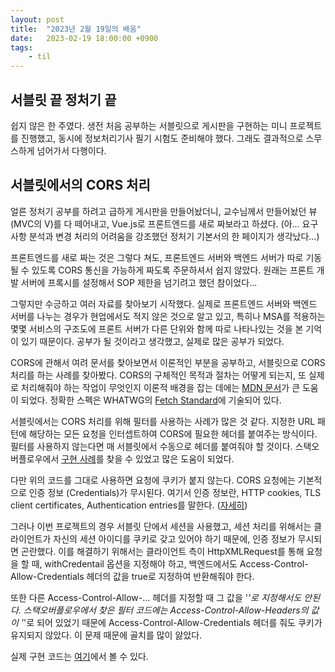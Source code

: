 ```yaml
---
layout: post
title:  "2023년 2월 19일의 배움"
date:   2023-02-19 18:00:00 +0900
tags:
    - til
---
```


## 서블릿 끝 정처기 끝

쉽지 않은 한 주였다. 생전 처음 공부하는 서블릿으로 게시판을 구현하는
미니 프로젝트를 진행했고, 동시에 정보처리기사 필기 시험도 준비해야
했다. 그래도 결과적으로 스무스하게 넘어가서 다행이다.

## 서블릿에서의 CORS 처리

얼른 정처기 공부를 하려고 급하게 게시판을 만들어놨더니, 교수님께서
만들어놨던 뷰(MVC의 V)를 다 떼어내고, Vue.js로 프론트엔드를 새로
짜보라고 하셨다. (아... 요구사항 분석과 변경 처리의 어려움을
강조했던 정처기 기본서의 한 페이지가 생각났다...)

프론트엔드를 새로 짜는 것은 그렇다 쳐도, 프론트엔드 서버와 백엔드
서버가 따로 기동될 수 있도록 CORS 통신을 가능하게 짜도록 주문하셔서
쉽지 않았다. 원래는 프론트 개발 서버에 프록시를 설정해서 SOP 제한을
넘기려고 했던 참이었다...

그렇지만 수긍하고 여러 자료를 찾아보기 시작했다. 실제로
프론트엔드 서버와 백엔드 서버를 나누는 경우가 현업에서도 적지 않은
것으로 알고 있고, 특히나 MSA를 적용하는 몇몇 서비스의 구조도에
프론트 서버가 다른 단위와 함께 따로 나타나있는 것을 본 기억이
있기 때문이다. 공부가 될 것이라고 생각했고,
실제로 많은 공부가 되었다.

CORS에 관해서 여려 문서를 찾아보면서 이론적인 부분을 공부하고,
서블릿으로 CORS 처리를 하는 사례를 찾아봤다. CORS의 구체적인
목적과 절차는 어떻게 되는지, 또 실제로 처리해줘야 하는 작업이 
무엇인지 이론적 배경을 잡는 데에는
[MDN 문서](https://developer.mozilla.org/en-US/docs/Web/HTTP/CORS)가
큰 도움이 되었다. 정확한 스펙은 WHATWG의
[Fetch Standard](https://fetch.spec.whatwg.org/)에 기술되어 있다.

서블릿에서는 CORS 처리를 위해 필터를 사용하는 사례가 많은 것 같다.
지정한 URL 패턴에 해당하는 모든 요청을 인터셉트하여 CORS에 필요한
헤더를 붙여주는 방식이다. 필터를 사용하지 않는다면 매 서블릿에서
수동으로 헤더를 붙여줘야 할 것이다. 스택오버플로우에서
[구현 사례](https://stackoverflow.com/questions/58501852/cors-enable-in-servlet)를
찾을 수 있었고 많은 도움이 되었다.

다만 위의 코드를 그대로 사용하면 요청에 쿠키가 붙지 않는다. CORS
요청에는 기본적으로 인증 정보 (Credentials)가 무시된다. 여기서 인증
정보란, HTTP cookies, TLS client certificates,
Authentication entries를 말한다.
([자세히](https://fetch.spec.whatwg.org/#credentials))

그러나 이번 프로젝트의 경우 서블릿 단에서 세션을 사용했고, 세션 처리를
위해서는 클라이언트가 자신의 세션 아이디를 쿠키로 갖고 있어야 하기 때문에,
인증 정보가 무시되면 곤란했다. 이를 해결하기 위해서는 클라이언트 측이
HttpXMLRequest를 통해 요청을 할 때, withCredentail 옵션을 지정해야 하고,
백엔드에서도 Access-Control-Allow-Credentials 헤더의 값을 true로
지정하여 반환해줘야 한다.

또한 다른 Access-Control-Allow-... 헤더를 지정할 때 그 값을 '*'로
지정해서도 안된다. 스택오버플로우에서 찾은 필터 코드에는
Access-Control-Allow-Headers의 값이 '*'로 되어 있었기 때문에
Access-Control-Allow-Credentials 헤더를 줘도 쿠키가 유지되지
않았다. 이 문제 때문에 골치를 많이 앓았다.

실제 구현 코드는 [여기](https://github.com/0tak2/SimpleBoardServlet/blob/main/board-backend/src/main/java/common/filter/CORSInterceptor.java)에서 볼 수 있다.